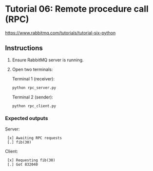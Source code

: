 # Tutorial 06: Remote procedure call (RPC)

<https://www.rabbitmq.com/tutorials/tutorial-six-python>

## Instructions

1. Ensure RabbitMQ server is running.

2. Open two terminals:

   Terminal 1 (receiver):

   ```bash
   python rpc_server.py
   ```

   Terminal 2 (sender):

   ```bash
   python rpc_client.py
   ```

### Expected outputs

Server:

```text
 [x] Awaiting RPC requests
 [.] fib(30)
```

Client:

```text
 [x] Requesting fib(30)
 [.] Got 832040
```
